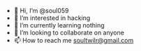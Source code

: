 - 👋 Hi, I’m @soul059
- 👀 I’m interested in hacking
- 🌱 I’m currently learning nothing
- 💞️ I’m looking to collaborate on anyone
- 📫 How to reach me soultwilr@gmail.com

<!---
soul059/soul059 is a ✨ special ✨ repository because its `README.md` (this file) appears on your GitHub profile.
You can click the Preview link to take a look at your changes.
--->
